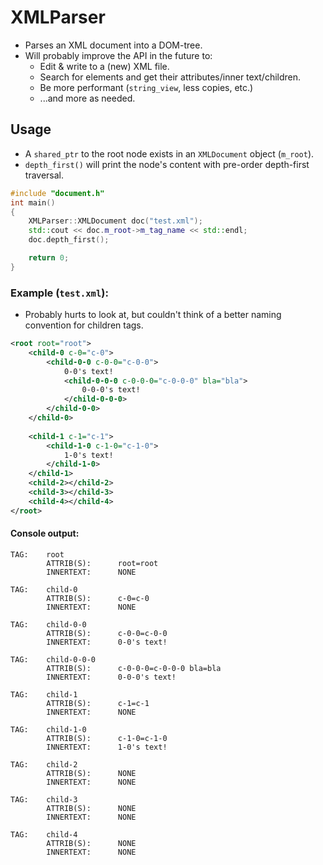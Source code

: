 # XMLParser

- Parses an XML document into a DOM-tree. 
- Will probably improve the API in the future to:
  - Edit & write to a (new) XML file.
  - Search for elements and get their attributes/inner text/children.
  - Be more performant (`string_view`, less copies, etc.)
  - ...and more as needed.

## Usage
- A `shared_ptr` to the root node exists in an `XMLDocument` object (`m_root`).
- `depth_first()` will print the node's content with pre-order depth-first traversal.
```c++
#include "document.h"
int main()
{
	XMLParser::XMLDocument doc("test.xml");
	std::cout << doc.m_root->m_tag_name << std::endl;
	doc.depth_first();

	return 0;
}
```
### Example (`test.xml`):
- Probably hurts to look at, but couldn't think of a better naming convention for children tags.
```xml
<root root="root">
	<child-0 c-0="c-0">
		<child-0-0 c-0-0="c-0-0">
			0-0's text!
			<child-0-0-0 c-0-0-0="c-0-0-0" bla="bla">
				0-0-0's text!
			</child-0-0-0>
		</child-0-0>
	</child-0>
	
	<child-1 c-1="c-1">
		<child-1-0 c-1-0="c-1-0">
			1-0's text!
		</child-1-0>
	</child-1>
	<child-2></child-2>
	<child-3></child-3>
	<child-4></child-4>
</root>
```
#### Console output:
```
TAG:    root
        ATTRIB(S):      root=root
        INNERTEXT:      NONE

TAG:    child-0
        ATTRIB(S):      c-0=c-0
        INNERTEXT:      NONE

TAG:    child-0-0
        ATTRIB(S):      c-0-0=c-0-0
        INNERTEXT:      0-0's text!

TAG:    child-0-0-0
        ATTRIB(S):      c-0-0-0=c-0-0-0 bla=bla
        INNERTEXT:      0-0-0's text!

TAG:    child-1
        ATTRIB(S):      c-1=c-1
        INNERTEXT:      NONE

TAG:    child-1-0
        ATTRIB(S):      c-1-0=c-1-0
        INNERTEXT:      1-0's text!

TAG:    child-2
        ATTRIB(S):      NONE
        INNERTEXT:      NONE

TAG:    child-3
        ATTRIB(S):      NONE
        INNERTEXT:      NONE

TAG:    child-4
        ATTRIB(S):      NONE
        INNERTEXT:      NONE
```
